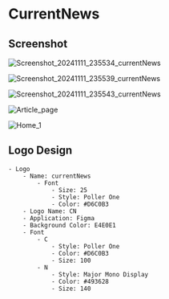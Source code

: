 # CurrentNews

## Screenshot
![Screenshot_20241111_235534_currentNews](https://github.com/user-attachments/assets/608019ae-363b-4ee2-a06f-e57a071f8554)

![Screenshot_20241111_235539_currentNews](https://github.com/user-attachments/assets/461e4929-b0c5-415d-98b7-f575ef66af91)

![Screenshot_20241111_235543_currentNews](https://github.com/user-attachments/assets/3980bda5-43be-4bd7-9a0b-5656d7890240)

![Article_page](https://github.com/user-attachments/assets/d019d587-002e-4363-a2e3-9768c8540b0b)

![Home_1](https://github.com/user-attachments/assets/ae6bce2d-a3e7-48e6-8079-672c1db0841b)

## Logo Design

```
- Logo
    - Name: currentNews
        - Font
            - Size: 25
            - Style: Poller One
            - Color: #D6C0B3
    - Logo Name: CN
    - Application: Figma
    - Background Color: E4E0E1
    - Font
        - C
            - Style: Poller One
            - Color: #D6C0B3
            - Size: 100
        - N
            - Style: Major Mono Display
            - Color: #493628
            - Size: 140
```
